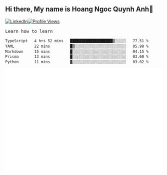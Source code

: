 ## Hi there, My name is Hoang Ngoc Quynh Anh👋

[![LinkedIn](https://img.shields.io/badge/LinkedIn-0077B5?style=flat&logo=linkedin&logoColor=white)](https://www.linkedin.com/in/quynhanh572004/)[![Profile Views](https://komarev.com/ghpvc/?username=quynhanhhoang572004&color=blue&style=flat-square)](https://github.com/quynhanhhoang572004)  

<samp> Learn how to learn <samp> 




<!--START_SECTION:waka-->

```txt
TypeScript   4 hrs 52 mins   ███████████████████▒░░░░░   77.51 %
YAML         22 mins         █▒░░░░░░░░░░░░░░░░░░░░░░░   05.98 %
Markdown     15 mins         █░░░░░░░░░░░░░░░░░░░░░░░░   04.15 %
Prisma       13 mins         █░░░░░░░░░░░░░░░░░░░░░░░░   03.60 %
Python       11 mins         ▓░░░░░░░░░░░░░░░░░░░░░░░░   03.02 %
```

<!--END_SECTION:waka-->

![Full-year Contribution Calendar](https://github.com/quynhanhhoang572004/quynhanhhoang572004/blob/main/metrics.plugin.isocalendar.fullyear.svg)

